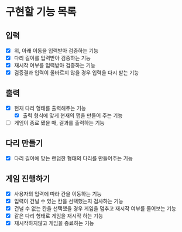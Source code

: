 # 구현할 기능 목록

## 입력

- [x] 위, 아래 이동을 입력받아 검증하는 기능
- [x] 다리 길이를 입력받아 검증하는 기능
- [x] 재시작 여부를 입력받아 검증하는 기능
- [x] 검증결과 입력이 올바르지 않을 경우 입력을 다시 받는 기능

## 출력

- [x] 현재 다리 형태를 출력해주는 기능
  - [x] 출력 형식에 맞게 현재의 맵을 만들어 주는 기능
- [ ] 게임이 종료 됐을 때, 결과를 출력하는 기능

## 다리 만들기

- [x] 다리 길이에 맞는 랜덤한 형태의 다리를 만들어주는 기능

## 게임 진행하기

- [x] 사용자의 입력에 따라 칸을 이동하는 기능
- [x] 입력이 건널 수 있는 칸을 선택했는지 검사하는 기능
- [x] 건널 수 없는 칸을 선택했을 경우 게임을 멈추고 재시작 여부를 물어보는 기능
- [x] 같은 다리 형태로 게임을 재시작 하는 기능
- [x] 재시작하지않고 게임을 종료하는 기능